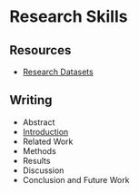 # Research Skills

## Resources

- [Research Datasets](datasets.md)

## Writing

- Abstract
- [Introduction](writing-introduction.md)
- Related Work
- Methods
- Results
- Discussion
- Conclusion and Future Work
